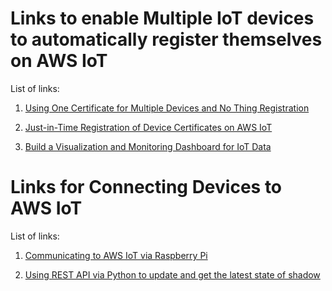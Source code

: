 # Links to enable Multiple IoT devices to automatically register themselves on AWS IoT

List of links:

1. [Using One Certificate for Multiple Devices and No Thing Registration](https://forums.aws.amazon.com/thread.jspa?threadID=234102/)


2. [Just-in-Time Registration of Device Certificates on AWS IoT](https://aws.amazon.com/blogs/iot/just-in-time-registration-of-device-certificates-on-aws-iot/)

3. [Build a Visualization and Monitoring Dashboard for IoT Data](https://aws.amazon.com/blogs/big-data/build-a-visualization-and-monitoring-dashboard-for-iot-data-with-amazon-kinesis-analytics-and-amazon-quicksight/)

# Links for Connecting Devices to AWS IoT

List of links:

1. [Communicating to AWS IoT via Raspberry Pi](https://www.linkedin.com/pulse/prepare-your-raspberry-pi-work-aws-iot-kay-lerch/)

2. [Using REST API via Python to update and get the latest state of shadow](https://iotbytes.wordpress.com/device-shadows-part-3-restful-api-based-prototype-using-python/)
